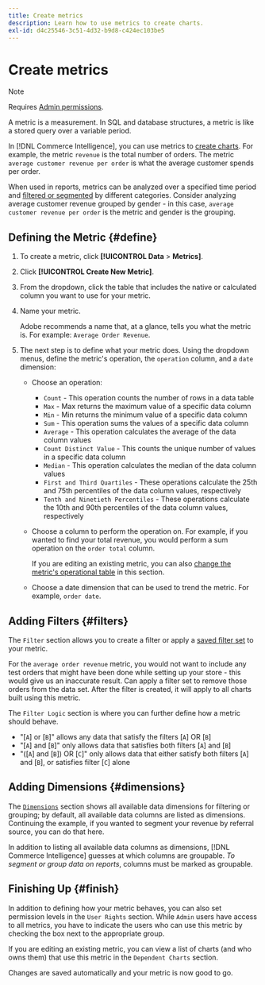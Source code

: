 ```yaml
---
title: Create metrics
description: Learn how to use metrics to create charts.
exl-id: d4c25546-3c51-4d32-b9d8-c424ec103be5
---
```

# Create metrics

>[!NOTE]
>
>Requires [Admin permissions](../../administrator/user-management/user-management.md).

A metric is a measurement. In SQL and database structures, a metric is like a stored query over a variable period.

In [!DNL Commerce Intelligence], you can use metrics to [create charts](../../data-user/reports/ess-rpt-build-visual.md). For example, the metric `revenue` is the total number of orders. The metric `average customer revenue per order` is what the average customer spends per order.

When used in reports, metrics can be analyzed over a specified time period and [filtered or segmented](../../best-practices/segment-filter.md) by different categories. Consider analyzing average customer revenue grouped by gender - in this case, `average customer revenue per order` is the metric and gender is the grouping.

## Defining the Metric {#define}

1. To create a metric, click **[!UICONTROL Data** > **Metrics]**.

1. Click **[!UICONTROL Create New Metric]**.

1. From the dropdown, click the table that includes the native or calculated column you want to use for your metric.

1. Name your metric.

    Adobe recommends a name that, at a glance, tells you what the metric is. For example: `Average Order Revenue`.

1. The next step is to define what your metric does. Using the dropdown menus, define the metric's operation, the `operation` column, and a `date` dimension:

    * Choose an operation:
       * `Count` - This operation counts the number of rows in a data table
       * `Max` - Max returns the maximum value of a specific data column
       * `Min` - Min returns the minimum value of a specific data column
       * `Sum` - This operation sums the values of a specific data column
       * `Average` - This operation calculates the average of the data column values
       * `Count Distinct Value` - This counts the unique number of values in a specific data column
       * `Median` - This operation calculates the median of the data column values
       * `First and Third Quartiles` - These operations calculate the 25th and 75th percentiles of the data column values, respectively
       * `Tenth and Ninetieth Percentiles` - These operations calculate the 10th and 90th percentiles of the data column values, respectively

    * Choose a column to perform the operation on. For example, if you wanted to find your total revenue, you would perform a sum operation on the `order total` column.

      If you are editing an existing metric, you can also [change the metric's operational table](../../data-analyst/data-warehouse-mgr/change-metric-op-table.md) in this section.

    * Choose a date dimension that can be used to trend the metric. For example, `order date`.

## Adding Filters {#filters}

The `Filter` section allows you to create a filter or apply a [saved filter set](../../data-user/reports/ess-manage-data-filters.md) to your metric.

For the `average order revenue` metric, you would not want to include any test orders that might have been done while setting up your store - this would give us an inaccurate result. Can apply a filter set to remove those orders from the data set. After the filter is created, it will apply to all charts built using this metric.

The `Filter Logic` section is where you can further define how a metric should behave.

* "\[`A`\] or \[`B`\]" allows any data that satisfy the filters \[`A`\] OR \[`B`\]
* "\[`A`\] and \[`B`\]" only allows data that satisfies both filters \[`A`\] and \[`B`\]
* "(\[`A`\] and \[`B`\]) OR \[`C`\]" only allows data that either satisfy both filters \[`A`\] and \[`B`\], or satisfies filter \[`C`\] alone

## Adding Dimensions {#dimensions}

The [`Dimensions`](../../data-analyst/data-warehouse-mgr/manage-data-dimensions-metrics.md) section shows all available data dimensions for filtering or grouping; by default, all available data columns are listed as dimensions. Continuing the example, if you wanted to segment your revenue by referral source, you can do that here.

In addition to listing all available data columns as dimensions, [!DNL Commerce Intelligence] guesses at which columns are groupable. *To segment or group data on reports*, columns must be marked as groupable.

## Finishing Up {#finish}

In addition to defining how your metric behaves, you can also set permission levels in the `User Rights` section. While `Admin` users have access to all metrics, you have to indicate the users who can use this metric by checking the box next to the appropriate group.

If you are editing an existing metric, you can view a list of charts (and who owns them) that use this metric in the `Dependent Charts` section.

Changes are saved automatically and your metric is now good to go.
